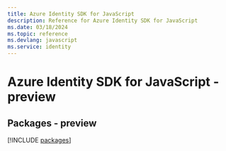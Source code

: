 ```yaml
---
title: Azure Identity SDK for JavaScript
description: Reference for Azure Identity SDK for JavaScript
ms.date: 03/18/2024
ms.topic: reference
ms.devlang: javascript
ms.service: identity
---
```

# Azure Identity SDK for JavaScript - preview
## Packages - preview
[!INCLUDE [packages](identity-index.md)]